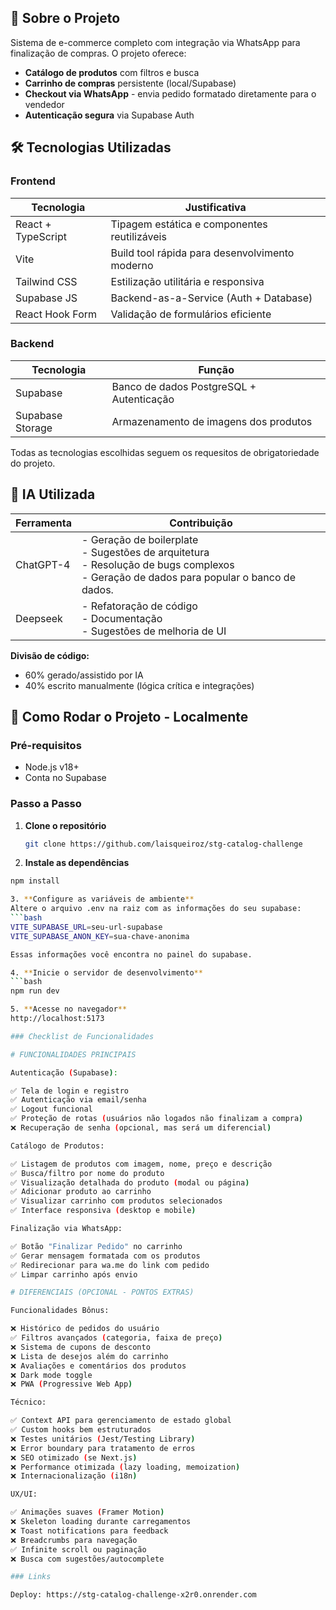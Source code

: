 ## 📌 Sobre o Projeto

Sistema de e-commerce completo com integração via WhatsApp para finalização de compras. O projeto oferece:

- **Catálogo de produtos** com filtros e busca
- **Carrinho de compras** persistente (local/Supabase)
- **Checkout via WhatsApp** - envia pedido formatado diretamente para o vendedor
- **Autenticação segura** via Supabase Auth

## 🛠 Tecnologias Utilizadas

### Frontend
| Tecnologia | Justificativa |
|------------|---------------|
| React + TypeScript | Tipagem estática e componentes reutilizáveis |
| Vite | Build tool rápida para desenvolvimento moderno |
| Tailwind CSS | Estilização utilitária e responsiva |
| Supabase JS | Backend-as-a-Service (Auth + Database) |
| React Hook Form | Validação de formulários eficiente |

### Backend
| Tecnologia | Função |
|------------|--------|
| Supabase | Banco de dados PostgreSQL + Autenticação |
| Supabase Storage | Armazenamento de imagens dos produtos |

Todas as tecnologias escolhidas seguem os requesitos de obrigatoriedade do projeto.

## 🤖 IA Utilizada

| Ferramenta | Contribuição |
|------------|--------------|
| ChatGPT-4 | - Geração de boilerplate<br>- Sugestões de arquitetura<br>- Resolução de bugs complexos<br>- Geração de dados para popular o banco de dados. |
| Deepseek | - Refatoração de código<br>- Documentação<br>- Sugestões de melhoria de UI |

**Divisão de código:**
- 60% gerado/assistido por IA
- 40% escrito manualmente (lógica crítica e integrações)

## 🚀 Como Rodar o Projeto - Localmente

### Pré-requisitos
- Node.js v18+
- Conta no Supabase

### Passo a Passo

1. **Clone o repositório**
   ```bash
   git clone https://github.com/laisqueiroz/stg-catalog-challenge

2. **Instale as dependências**
  ```bash
  npm install

3. **Configure as variáveis de ambiente**
  Altere o arquivo .env na raiz com as informações do seu supabase: 
  ```bash
  VITE_SUPABASE_URL=seu-url-supabase
  VITE_SUPABASE_ANON_KEY=sua-chave-anonima

Essas informações você encontra no painel do supabase.

4. **Inicie o servidor de desenvolvimento**
  ```bash
  npm run dev

5. **Acesse no navegador**
  http://localhost:5173

### Checklist de Funcionalidades

# FUNCIONALIDADES PRINCIPAIS

Autenticação (Supabase):

✅ Tela de login e registro
✅ Autenticação via email/senha
✅ Logout funcional
✅ Proteção de rotas (usuários não logados não finalizam a compra)
❌ Recuperação de senha (opcional, mas será um diferencial)

Catálogo de Produtos:

✅ Listagem de produtos com imagem, nome, preço e descrição
✅ Busca/filtro por nome do produto
✅ Visualização detalhada do produto (modal ou página)
✅ Adicionar produto ao carrinho
✅ Visualizar carrinho com produtos selecionados
✅ Interface responsiva (desktop e mobile)

Finalização via WhatsApp:

✅ Botão "Finalizar Pedido" no carrinho
✅ Gerar mensagem formatada com os produtos
✅ Redirecionar para wa.me do link com pedido
✅ Limpar carrinho após envio

# DIFERENCIAIS (OPCIONAL - PONTOS EXTRAS)

Funcionalidades Bônus:

❌ Histórico de pedidos do usuário
✅ Filtros avançados (categoria, faixa de preço)
❌ Sistema de cupons de desconto
❌ Lista de desejos além do carrinho
❌ Avaliações e comentários dos produtos
❌ Dark mode toggle
❌ PWA (Progressive Web App)

Técnico:

✅ Context API para gerenciamento de estado global
✅ Custom hooks bem estruturados
❌ Testes unitários (Jest/Testing Library)
❌ Error boundary para tratamento de erros
❌ SEO otimizado (se Next.js)
❌ Performance otimizada (lazy loading, memoization)
❌ Internacionalização (i18n)

UX/UI:

✅ Animações suaves (Framer Motion)
❌ Skeleton loading durante carregamentos
❌ Toast notifications para feedback
❌ Breadcrumbs para navegação
✅ Infinite scroll ou paginação
❌ Busca com sugestões/autocomplete

### Links 

Deploy: https://stg-catalog-challenge-x2r0.onrender.com